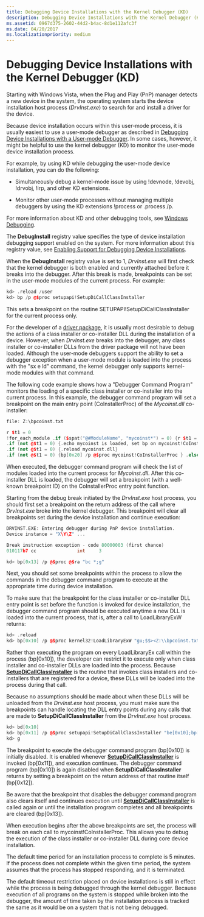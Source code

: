 ```yaml
---
title: Debugging Device Installations with the Kernel Debugger (KD)
description: Debugging Device Installations with the Kernel Debugger (KD)
ms.assetid: 0967d375-2602-44d2-b4ac-8d1e112afc3f
ms.date: 04/20/2017
ms.localizationpriority: medium
---
```


# Debugging Device Installations with the Kernel Debugger (KD)


Starting with Windows Vista, when the Plug and Play (PnP) manager detects a new device in the system, the operating system starts the device installation host process (*DrvInst.exe*) to search for and install a driver for the device.

Because device installation occurs within this user-mode process, it is usually easiest to use a user-mode debugger as described in [Debugging Device Installations with a User-mode Debugger](debugging-device-installations-with-a-user-mode-debugger.md). In some cases, however, it might be helpful to use the kernel debugger (KD) to monitor the user-mode device installation process.

For example, by using KD while debugging the user-mode device installation, you can do the following:

-   Simultaneously debug a kernel-mode issue by using !devnode, !devobj, !drvobj, !irp, and other KD extensions.

-   Monitor other user-mode processes without managing multiple debuggers by using the KD extensions !process or .process /p.

For more information about KD and other debugging tools, see [Windows Debugging](../debugger/index.md).

The **DebugInstall** registry value specifies the type of device installation debugging support enabled on the system. For more information about this registry value, see [Enabling Support for Debugging Device Installations](enabling-support-for-debugging-device-installations.md).

When the **DebugInstall** registry value is set to 1, *DrvInst.exe* will first check that the kernel debugger is both enabled and currently attached before it breaks into the debugger. After this break is made, breakpoints can be set in the user-mode modules of the current process. For example:

```cpp
kd> .reload /user
kd> bp /p @$proc setupapi!SetupDiCallClassInstaller
```

This sets a breakpoint on the routine SETUPAPI!SetupDiCallClassInstaller for the current process only.

For the developer of a [driver package](driver-packages.md), it is usually most desirable to debug the actions of a class installer or co-installer DLL during the installation of a device. However, when *DrvInst.exe* breaks into the debugger, any class installer or co-installer DLLs from the driver package will not have been loaded. Although the user-mode debuggers support the ability to set a debugger exception when a user-mode module is loaded into the process with the "sx e ld" command, the kernel debugger only supports kernel-mode modules with that command.

The following code example shows how a "Debugger Command Program" monitors the loading of a specific class installer or co-installer into the current process. In this example, the debugger command program will set a breakpoint on the main entry point (CoInstallerProc) of the *Mycoinst.dll* co-installer:

```cpp
file: Z:\bpcoinst.txt

r $t1 = 0
!for_each_module .if ($spat("@#ModuleName", "mycoinst*") = 0) {r $t1 = 1}
.if (not @$t1 = 0) {.echo mycoinst is loaded, set bp on mycoinst!CoInstallerProc } .else {.echo mycoinst not loaded}
.if (not @$t1 = 0) {.reload mycoinst.dll}
.if (not @$t1 = 0) {bp[0x20] /p @$proc mycoinst!CoInstallerProc } .else {bc[0x20]}
```

When executed, the debugger command program will check the list of modules loaded into the current process for *Mycoinst.dll*. After this co-installer DLL is loaded, the debugger will set a breakpoint (with a well-known breakpoint ID) on the CoInstallerProc entry point function.

Starting from the debug break initiated by the *DrvInst.exe* host process, you should first set a breakpoint on the return address of the call where *DrvInst.exe* broke into the kernel debugger. This breakpoint will clear all breakpoints set during the device installation and continue execution:

```cpp
DRVINST.EXE: Entering debugger during PnP device installation.
Device instance = "X\Y\Z" ...

Break instruction exception - code 80000003 (first chance)
010117b7 cc               int     3

kd> bp[0x13] /p @$proc @$ra "bc *;g"
```

Next, you should set some breakpoints within the process to allow the commands in the debugger command program to execute at the appropriate time during device installation.

To make sure that the breakpoint for the class installer or co-installer DLL entry point is set before the function is invoked for device installation, the debugger command program should be executed anytime a new DLL is loaded into the current process, that is, after a call to LoadLibraryExW returns:

```cpp
kd> .reload
kd> bp[0x10] /p @$proc kernel32!LoadLibraryExW "gu;$$><Z:\\bpcoinst.txt;g"
```

Rather than executing the program on every LoadLibraryEx call within the process (bp\[0x10\]), the developer can restrict it to execute only when class installer and co-installer DLLs are loaded into the process. Because [**SetupDiCallClassInstaller**](/windows/win32/api/setupapi/nf-setupapi-setupdicallclassinstaller) is the routine that invokes class installers and co-installers that are registered for a device, these DLLs will be loaded into the process during that call.

Because no assumptions should be made about when these DLLs will be unloaded from the *DrvInst.exe* host process, you must make sure the breakpoints can handle locating the DLL entry points during any calls that are made to **SetupDiCallClassInstaller** from the *DrvInst.exe* host process.

```cpp
kd> bd[0x10]
kd> bp[0x11] /p @$proc setupapi!SetupDiCallClassInstaller "be[0x10];bp[0x12] /p @$proc @$ra \"bd[0x10];bc[0x12];g\";g"
kd> g
```

The breakpoint to execute the debugger command program (bp\[0x10\]) is initially disabled. It is enabled whenever [**SetupDiCallClassInstaller**](/windows/win32/api/setupapi/nf-setupapi-setupdicallclassinstaller) is invoked (bp\[0x11\]), and execution continues. The debugger command program (bp\[0x10\]) is again disabled when **SetupDiCallClassInstaller** returns by setting a breakpoint on the return address of that routine itself (bp\[0x12\]).

Be aware that the breakpoint that disables the debugger command program also clears itself and continues execution until [**SetupDiCallClassInstaller**](/windows/win32/api/setupapi/nf-setupapi-setupdicallclassinstaller) is called again or until the installation program completes and all breakpoints are cleared (bp\[0x13\]).

When execution begins after the above breakpoints are set, the process will break on each call to mycoinst!CoInstallerProc. This allows you to debug the execution of the class installer or co-installer DLL during core device installation.

The default time period for an installation process to complete is 5 minutes. If the process does not complete within the given time period, the system assumes that the process has stopped responding, and it is terminated.

The default timeout restriction placed on device installations is still in effect while the process is being debugged through the kernel debugger. Because execution of all programs on the system is stopped while broken into the debugger, the amount of time taken by the installation process is tracked the same as it would be on a system that is not being debugged.

 


